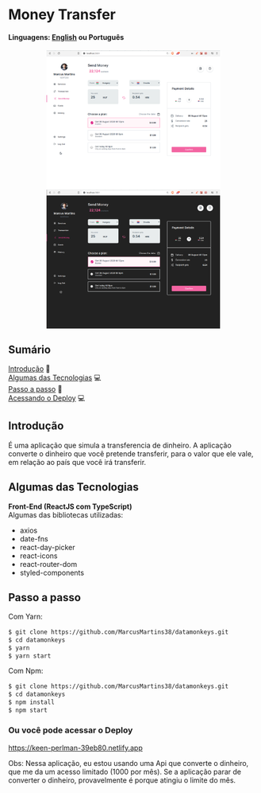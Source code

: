 # Money Transfer

#### Linguagens: <a href="https://github.com/MarcusMartins38/datamonkeys">English<a/> ou Português

<p align="center">
<img src="./.github/HomeLigth.png" width=350 align="center" />
<img src="./.github/HomeDark.png" width=350 align="center" />
</p>

## Sumário
[Introdução](#introdução) :door:  
[Algumas das Tecnologias](#algumas-das-tecnologias) :computer:  
[Passo a passo](#passo-a-passo) :open_book:  
[Acessando o Deploy](#ou-você-pode-acessar-o-deploy) :computer:



## Introdução

É uma aplicação que simula a transferencia de dinheiro. A aplicação converte o dinheiro que você pretende transferir, para o valor que ele vale, em relação ao país que você irá transferir.


## Algumas das Tecnologias

**Front-End (ReactJS com TypeScript)**  
Algumas das bibliotecas utilizadas:
- axios
- date-fns
- react-day-picker
- react-icons
- react-router-dom
- styled-components


## Passo a passo

Com Yarn:
```
$ git clone https://github.com/MarcusMartins38/datamonkeys.git
$ cd datamonkeys
$ yarn
$ yarn start
```
Com Npm:

```
$ git clone https://github.com/MarcusMartins38/datamonkeys.git
$ cd datamonkeys
$ npm install
$ npm start
```

### Ou você pode acessar o Deploy

https://keen-perlman-39eb80.netlify.app


Obs: Nessa aplicação, eu estou usando uma Api que converte o dinheiro, que me da um acesso limitado (1000 por mês). Se a aplicação parar de converter o dinheiro, provavelmente é porque atingiu o limite do mês.
